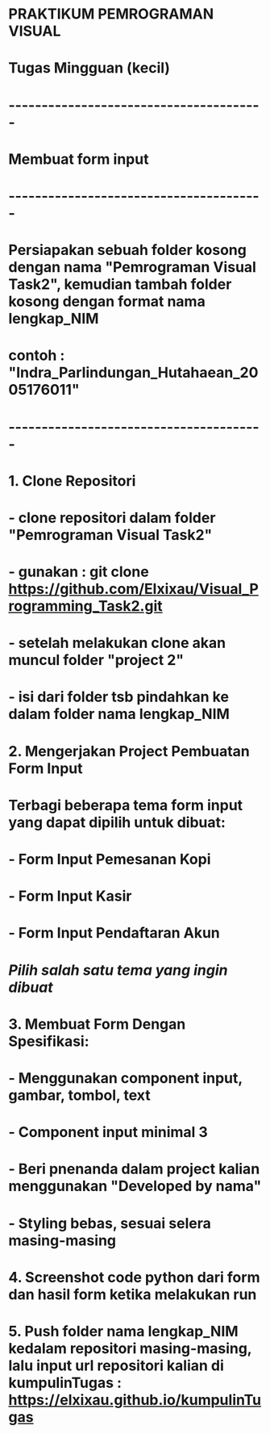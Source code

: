 # PRAKTIKUM PEMROGRAMAN VISUAL
# Tugas Mingguan (kecil)

# ---------------------------------------

# Membuat form input

# ---------------------------------------

# Persiapakan sebuah folder kosong dengan nama "Pemrograman Visual Task2", kemudian tambah folder kosong dengan format nama lengkap_NIM  
# contoh : "Indra_Parlindungan_Hutahaean_2005176011"

# ---------------------------------------
#
# 1. Clone Repositori 
#    - clone repositori dalam folder "Pemrograman Visual Task2"
#    - gunakan : git clone https://github.com/Elxixau/Visual_Programming_Task2.git 
#    - setelah melakukan clone akan muncul folder "project 2"
#    - isi dari folder tsb pindahkan ke dalam folder nama lengkap_NIM 

# 2. Mengerjakan Project Pembuatan Form Input
#    Terbagi beberapa tema form input yang dapat dipilih untuk dibuat:

#     - Form Input Pemesanan Kopi
#     - Form Input Kasir
#     - Form Input Pendaftaran Akun 

#     *Pilih salah satu tema yang ingin dibuat*

# 3. Membuat Form Dengan Spesifikasi:
#    - Menggunakan component input, gambar, tombol, text
#    - Component input minimal 3
#    - Beri pnenanda dalam project kalian menggunakan "Developed by nama"
#    - Styling bebas, sesuai selera masing-masing

# 4. Screenshot code python dari form dan hasil form ketika melakukan run

# 5. Push folder nama lengkap_NIM kedalam repositori masing-masing, lalu input url repositori kalian di kumpulinTugas : https://elxixau.github.io/kumpulinTugas
